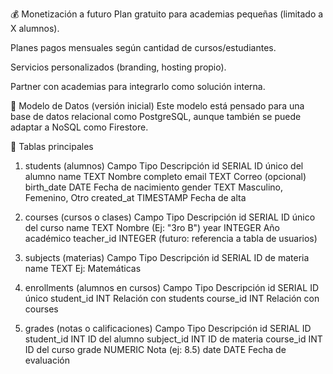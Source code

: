 💰 Monetización a futuro
Plan gratuito para academias pequeñas (limitado a X alumnos).

Planes pagos mensuales según cantidad de cursos/estudiantes.

Servicios personalizados (branding, hosting propio).

Partner con academias para integrarlo como solución interna.



🧩 Modelo de Datos (versión inicial)
Este modelo está pensado para una base de datos relacional como PostgreSQL, aunque también se puede adaptar a NoSQL como Firestore.

📁 Tablas principales
1. students (alumnos)
Campo	Tipo	Descripción
id	SERIAL	ID único del alumno
name	TEXT	Nombre completo
email	TEXT	Correo (opcional)
birth_date	DATE	Fecha de nacimiento
gender	TEXT	Masculino, Femenino, Otro
created_at	TIMESTAMP	Fecha de alta

2. courses (cursos o clases)
Campo	Tipo	Descripción
id	SERIAL	ID único del curso
name	TEXT	Nombre (Ej: "3ro B")
year	INTEGER	Año académico
teacher_id	INTEGER	(futuro: referencia a tabla de usuarios)

3. subjects (materias)
Campo	Tipo	Descripción
id	SERIAL	ID de materia
name	TEXT	Ej: Matemáticas

4. enrollments (alumnos en cursos)
Campo	Tipo	Descripción
id	SERIAL	ID único
student_id	INT	Relación con students
course_id	INT	Relación con courses

5. grades (notas o calificaciones)
Campo	Tipo	Descripción
id	SERIAL	ID
student_id	INT	ID del alumno
subject_id	INT	ID de materia
course_id	INT	ID del curso
grade	NUMERIC	Nota (ej: 8.5)
date	DATE	Fecha de evaluación